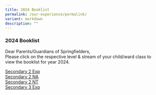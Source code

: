 ```yaml
---
title: 2024 Booklist
permalink: /our-experience/permalink/
variant: markdown
description: ""
---
```

### 2024 Booklist

Dear Parents/Guardians of Springfielders, <br>
Please click on the respective level &amp; stream of your child/ward class to view the booklist for year 2024. 

[Secondary 2 Exp](/files/sfss%20sec%202%20exp.PDF) <br>
[Secondary 2 NA](/files/sfss%20sec%202%20na.PDF) <br>
[Secondary 2 NT](/files/sfss%20sec%202%20nt.PDF) <br>
[Secondary 3 Exp](/files/sfss%20sec%203%20e.PDF) <br>